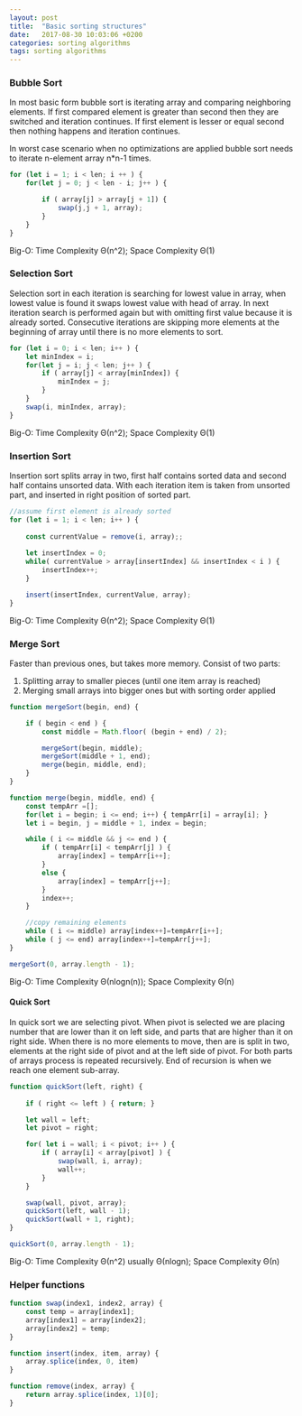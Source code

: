 ```yaml
---
layout: post
title:  "Basic sorting structures"
date:   2017-08-30 10:03:06 +0200
categories: sorting algorithms
tags: sorting algorithms
---
```


### Bubble Sort
In most basic form bubble sort is iterating array and comparing neighboring elements. 
If first compared element is greater than second then they are switched and iteration continues. 
If first element is lesser or equal second then nothing happens and iteration continues.

In worst case scenario when no optimizations are applied bubble sort needs to iterate n-element array n*n-1 times.

```javascript
for (let i = 1; i < len; i ++ ) {
    for(let j = 0; j < len - i; j++ ) {

        if ( array[j] > array[j + 1]) {
            swap(j,j + 1, array);
        }
    }
}
```

Big-O: Time Complexity Θ(n^2); Space Complexity  Θ(1)

### Selection Sort
Selection sort in each iteration is searching for lowest value in array, when lowest value is found it swaps lowest value with head of array.
In next iteration search is performed again but with omitting first value because it is already sorted. 
Consecutive iterations are skipping more elements at the beginning of array until there is no more elements to sort. 


```javascript
for (let i = 0; i < len; i++ ) {
    let minIndex = i;
    for(let j = i; j < len; j++ ) {
        if ( array[j] < array[minIndex]) {
            minIndex = j;
        }
    }
    swap(i, minIndex, array);
}
```

Big-O: Time Complexity Θ(n^2); Space Complexity  Θ(1)

### Insertion Sort
Insertion sort splits array in two, first half contains sorted data and second half contains unsorted data.
With each iteration item is taken from unsorted part, and inserted in right position of sorted part.

```javascript
//assume first element is already sorted
for (let i = 1; i < len; i++ ) {
    
    const currentValue = remove(i, array);;
  
    let insertIndex = 0;
    while( currentValue > array[insertIndex] && insertIndex < i ) {
        insertIndex++;
    }

    insert(insertIndex, currentValue, array);
}
```

Big-O: Time Complexity Θ(n^2); Space Complexity  Θ(1)

### Merge Sort
Faster than previous ones, but takes more memory. Consist of two parts:
1. Splitting array to smaller pieces (until one item array is reached)
2. Merging small arrays into bigger ones but with sorting order applied

```javascript
function mergeSort(begin, end) {

    if ( begin < end ) {
        const middle = Math.floor( (begin + end) / 2);

        mergeSort(begin, middle);
        mergeSort(middle + 1, end);
        merge(begin, middle, end);
    }
}

function merge(begin, middle, end) {
    const tempArr =[];
    for(let i = begin; i <= end; i++) { tempArr[i] = array[i]; }
    let i = begin, j = middle + 1, index = begin;

    while ( i <= middle && j <= end ) {
        if ( tempArr[i] < tempArr[j] ) {
            array[index] = tempArr[i++];
        }
        else {
            array[index] = tempArr[j++];
        }
        index++;
    }

    //copy remaining elements
    while ( i <= middle) array[index++]=tempArr[i++];
    while ( j <= end) array[index++]=tempArr[j++];
}

mergeSort(0, array.length - 1);
```

Big-O: Time Complexity Θ(nlogn(n)); Space Complexity  Θ(n)

#### Quick Sort
In quick sort we are selecting pivot.
When pivot is selected we are placing number that are lower than it on left side, and parts that are higher than it on right side.
When there is no more elements to move, then are is split in two, elements at the right side of pivot and at the left side of pivot.
For both parts of arrays process is repeated recursively. End of recursion is when we reach one element sub-array.

```javascript
function quickSort(left, right) {
    
    if ( right <= left ) { return; }

    let wall = left;
    let pivot = right;

    for( let i = wall; i < pivot; i++ ) {
        if ( array[i] < array[pivot] ) {
            swap(wall, i, array);
            wall++;
        }
    }

    swap(wall, pivot, array);
    quickSort(left, wall - 1);
    quickSort(wall + 1, right);
}

quickSort(0, array.length - 1);
```

Big-O: Time Complexity Θ(n^2) usually Θ(nlogn); Space Complexity  Θ(n)


### Helper functions

```javascript
function swap(index1, index2, array) {
    const temp = array[index1];
    array[index1] = array[index2];
    array[index2] = temp;
}

function insert(index, item, array) {
    array.splice(index, 0, item)
}

function remove(index, array) {
    return array.splice(index, 1)[0];
}
```